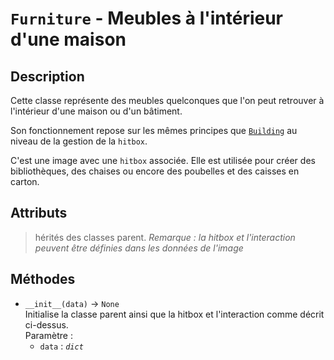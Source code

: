 # `Furniture` - Meubles à l'intérieur d'une maison

## Description

Cette classe représente des meubles quelconques que l'on peut retrouver à l'intérieur d'une maison ou d'un bâtiment.

Son fonctionnement repose sur les mêmes principes que [`Building`](building.md) au niveau de la gestion de la `hitbox`.

C'est une image avec une `hitbox` associée. Elle est utilisée pour créer des bibliothèques, des chaises ou encore des poubelles et des caisses en carton.

## Attributs
> hérités des classes parent.
*Remarque : la hitbox et l'interaction peuvent être définies dans les données de l'image*

## Méthodes
- `__init__(data)` &rarr; `None` \
  Initialise la classe parent ainsi que la hitbox et l'interaction comme décrit ci-dessus. \
  Paramètre :
  * `data` : *`dict`*
